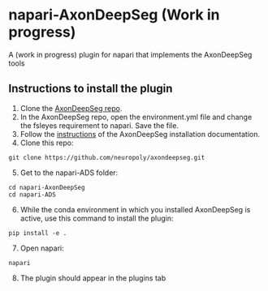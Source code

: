 # napari-AxonDeepSeg (Work in progress)
A (work in progress) plugin for napari that implements the AxonDeepSeg tools


## Instructions to install the plugin

1. Clone the [AxonDeepSeg repo](https://github.com/axondeepseg/axondeepseg).
2. In the AxonDeepSeg repo, open the environment.yml file and change the fsleyes requirement to napari. Save the file.
3. Follow the [instructions](https://axondeepseg.readthedocs.io/en/latest/) of the AxonDeepSeg installation documentation.
4. Clone this repo:

```
git clone https://github.com/neuropoly/axondeepseg.git
```
5. Get to the napari-ADS folder:
```
cd napari-AxonDeepSeg
cd napari-ADS
```
6. While the conda environment in which you installed AxonDeepSeg is active, use this command to install the plugin:
```
pip install -e .
```
7. Open napari:
```
napari
```
8. The plugin should appear in the plugins tab
